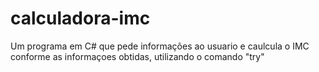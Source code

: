 # calculadora-imc
 Um programa em C# que pede informações ao usuario e caulcula o IMC conforme as informaçoes obtidas, utilizando o comando "try"
